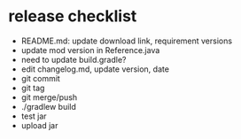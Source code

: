 release checklist
=================
- README.md: update download link, requirement versions
- update mod version in Reference.java
- need to update build.gradle?
- edit changelog.md, update version, date
- git commit
- git tag
- git merge/push
- ./gradlew build
- test jar
- upload jar
